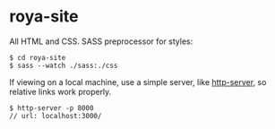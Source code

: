 # roya-site

All HTML and CSS. SASS preprocessor for styles:
````
$ cd roya-site
$ sass --watch ./sass:./css
````

If viewing on a local machine, use a simple server, like [http-server](https://github.com/indexzero/http-server), so relative links work properly.
````
$ http-server -p 8000
// url: localhost:3000/
````
